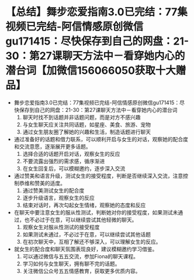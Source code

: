 # 【总结】舞步恋爱指南3.0已完结：77集视频已完结-阿信情感原创微信gu171415：尽快保存到自己的网盘：21-30：第27课聊天方法中－看穿她内心的潜台词【加微信156066050获取十大赠品】

-   舞步恋爱指南3.0已完结：77集视频已完结-阿信情感原创微信gu171415：尽快保存到自己的网盘：21-30：第27课聊天方法中－看穿她内心的潜台词
    1.  聊天时找不到话题并非话题问题，而是对方不感兴趣
    2.  与女生聊天应关注共同话题，如星座、美食、旅游、宠物
    3.  通过女生朋友圈了解她的兴趣和生活，制造话题进行聊天
-   通过准备好的话题和借力联系，可以顺利开启与女生的对话，观察她的配合度和交流意愿，逐渐展开更多话题。
    1.  选择合适的话题开启对话，观察女生的反应
    2.  不要流露出强烈的需求感，循序渐进
    3.  在女生回复后，可以模糊邀约，逐步深入交流
-   通过赞美和语言升级，测试女生的接受程度，判断是否继续深入交流，注意控制恭维和赞美的适度。
    1.  通过赞美测试女生的配合度
    2.  逐步升级语言，观察女生的反应
    3.  结束对话时，再次勾起女生情绪，观察她的态度和反应
-   在聊天中要注意女生的服从性测试，判断她对你的接受程度，如果测试未通过，也不必过于在意，可以继续尝试其他轻微的聊天。
    1.  观察女生对服从性测试的接受程度
    2.  如果测试未通过，不必过于在意，可以继续尝试其他话题
    3.  在初次聊天中，互相了解还不够深入，可以理解女生的反应。
-   就女生的配合度和聊天氛围表现良好，建议模糊邀约学习借鉴。
    1.  可以通过微信与五五交流，参加Fiona的聊天课程。
    2.  学习如何与女生聊天，拥有聊不完的话题。
    3.  关注微信公众号五五情感教育，获取更多优质内容。